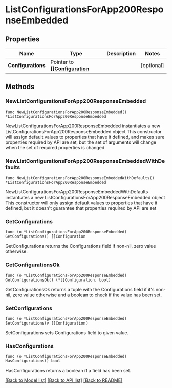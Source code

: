 # ListConfigurationsForApp200ResponseEmbedded

## Properties

Name | Type | Description | Notes
------------ | ------------- | ------------- | -------------
**Configurations** | Pointer to [**[]Configuration**](Configuration.md) |  | [optional] 

## Methods

### NewListConfigurationsForApp200ResponseEmbedded

`func NewListConfigurationsForApp200ResponseEmbedded() *ListConfigurationsForApp200ResponseEmbedded`

NewListConfigurationsForApp200ResponseEmbedded instantiates a new ListConfigurationsForApp200ResponseEmbedded object
This constructor will assign default values to properties that have it defined,
and makes sure properties required by API are set, but the set of arguments
will change when the set of required properties is changed

### NewListConfigurationsForApp200ResponseEmbeddedWithDefaults

`func NewListConfigurationsForApp200ResponseEmbeddedWithDefaults() *ListConfigurationsForApp200ResponseEmbedded`

NewListConfigurationsForApp200ResponseEmbeddedWithDefaults instantiates a new ListConfigurationsForApp200ResponseEmbedded object
This constructor will only assign default values to properties that have it defined,
but it doesn't guarantee that properties required by API are set

### GetConfigurations

`func (o *ListConfigurationsForApp200ResponseEmbedded) GetConfigurations() []Configuration`

GetConfigurations returns the Configurations field if non-nil, zero value otherwise.

### GetConfigurationsOk

`func (o *ListConfigurationsForApp200ResponseEmbedded) GetConfigurationsOk() (*[]Configuration, bool)`

GetConfigurationsOk returns a tuple with the Configurations field if it's non-nil, zero value otherwise
and a boolean to check if the value has been set.

### SetConfigurations

`func (o *ListConfigurationsForApp200ResponseEmbedded) SetConfigurations(v []Configuration)`

SetConfigurations sets Configurations field to given value.

### HasConfigurations

`func (o *ListConfigurationsForApp200ResponseEmbedded) HasConfigurations() bool`

HasConfigurations returns a boolean if a field has been set.


[[Back to Model list]](../README.md#documentation-for-models) [[Back to API list]](../README.md#documentation-for-api-endpoints) [[Back to README]](../README.md)


